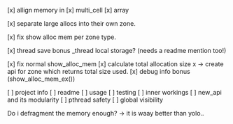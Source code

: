 [x] allign memory in
    [x] multi_cell
    [x] array

[x] separate large allocs into their own zone.

[x] fix show alloc mem per zone type.

[x] thread save bonus
    _thread local storage? (needs a readme mention too!)

[x] fix normal show_alloc_mem
    [x] calculate total allocation size
     x  -> create api for zone which returns total size used.
[x] debug info bonus (show_alloc_mem_ex())

[ ] project info
    [ ] readme
        [ ] usage
        [ ] testing
        [ ] inner workings
            [ ] new_api and its modularity
            [ ] pthread safety
            [ ] global visibility

Do i defragment the memory enough?
    -> it is waay better than yolo..